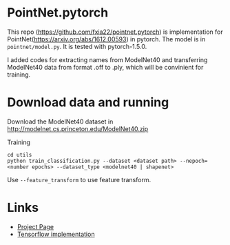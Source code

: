 # PointNet.pytorch
This repo (https://github.com/fxia22/pointnet.pytorch) is implementation for PointNet(https://arxiv.org/abs/1612.00593) in pytorch. The model is in `pointnet/model.py`. It is tested with pytorch-1.5.0. 

I added codes for extracting names from ModelNet40 and transferring ModelNet40 data from format .off to .ply, which will be convinient for training.

# Download data and running

Download the ModelNet40 dataset in http://modelnet.cs.princeton.edu/ModelNet40.zip

Training 
```
cd utils
python train_classification.py --dataset <dataset path> --nepoch=<number epochs> --dataset_type <modelnet40 | shapenet>
```

Use `--feature_transform` to use feature transform.

# Links
- [Project Page](http://stanford.edu/~rqi/pointnet/)
- [Tensorflow implementation](https://github.com/charlesq34/pointnet)
